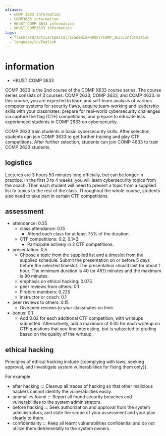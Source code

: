 ```yaml
---
aliases:
  - COMP 3633 information
  - COMP3633 information
  - HKUST COMP 3633 information
  - HKUST COMP3633 information
tags:
  - flashcard/active/special/academia/HKUST/COMP_3633/information
  - language/in/English
---
```


# information

- HKUST COMP 3633

COMP 3633 is the 2nd course of the COMP X633 course series. The course series consists of 3 courses: COMP 2633, COMP 3633, and COMP 4633. In this course, you are expected to learn and self-learn analysis of various computer systems for security flaws, acquire team-working and leadership skills with your classmates, prepare for real-world cybersecurity challenges via capture the flag (CTF) competitions, and prepare to educate less experienced students in COMP 2633 on cybersecurity.

COMP 2633 train students in basic cybersecurity skills. After selection, students can join COMP 3633 to get further training and play CTF competitions. After further selection, students can join COMP 4633 to train COMP 2633 students.

## logistics

Lectures are 3 hours 50 minutes long officially, but can be longer in practice. In the first 3 to 4 weeks, you will learn cybersecurity topics from the coach. Then each student will need to present a topic from a supplied list fo topics to the rest of the class. Throughout the whole course, students also need to take part in certain CTF competitions.

## assessment

- attendance: 0.35
  - class attendance: 0.15
    - Attend each class for at least 75% of the duration.
  - CTF competitions: 0.2, 0.1×2
    - Participate actively in 2 CTF competitions.
- presentation: 0.5
  - Choose a topic from the supplied list and a timeslot from the supplied schedule. Submit the presentation on or before 5 days before the selected timeslot. The presentation should last for about 1 hour. The minimum duration is 40 (or 45?) minutes and the maximum is 90 minutes.
  - emphasis on ethical hacking: 0.075
  - peer reviews from others: 0.1
  - Firebird members: 0.225
  - instructor or coach: 0.1
- peer reviews to others: 0.15
  - Give peer reviews to your classmates on time.
- bonus: 0.1
  - Add 0.02 for each additional CTF competition, with writeups submitted. Alternatively, add a maximum of 0.05 for each writeup on CTF questions that you find interesting, but is subjected to grading based on the quality of the writeup.

## ethical hacking

Principles of ethical hacking include {{complying with laws, seeking approval, and investigate system vulnerabilities for fixing them only}}. <!--SR:!2024-09-30,19,250-->

For example:

- after hacking ::: Cleanup all traces of hacking so that other malicious hackers cannot identify the vulnerabilities easily. <!--SR:!2024-11-03,45,290!2024-11-13,56,310-->
- anomalies found ::: Report all found security breaches and vulnerabilities to the system administrators. <!--SR:!2024-11-05,49,310!2024-11-02,44,290-->
- before hacking ::: Seek authorization and approval from the system administrators, and state the scope of your assessment and your plan clearly to them. <!--SR:!2024-11-04,48,310!2024-11-14,57,310-->
- confidentiality ::: Keep all learnt vulnerabilities confidential and do not utilize them detrimentally to the system owners. <!--SR:!2024-11-26,63,310!2024-12-05,72,310-->
